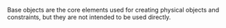Base objects are the core elements used for creating physical objects and constraints, but they are not intended to be used directly.